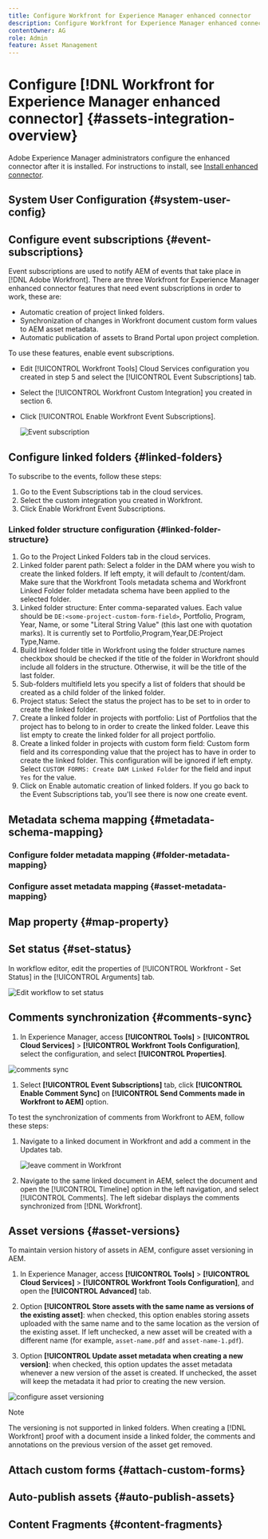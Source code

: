 ```yaml
---
title: Configure Workfront for Experience Manager enhanced connector
description: Configure Workfront for Experience Manager enhanced connector
contentOwner: AG
role: Admin
feature: Asset Management
---
```


# Configure [!DNL Workfront for Experience Manager enhanced connector] {#assets-integration-overview}

Adobe Experience Manager administrators configure the enhanced connector after it is installed. For instructions to install, see [Install enhanced connector](/help/assets/integrations.md).

## System User Configuration {#system-user-config}

<!--
Use the wiki shared by James. 
If not documented on the wiki, use the steps from https://workfront-tools.hoodoo.digital/WTFAUG/Installing-Workfront-for-Experience-Manager-enhanced-connector.618823781.html#InstallingWorkfrontforExperienceManagerenhancedconnector-SystemUserConfiguration.

-->

## Configure event subscriptions {#event-subscriptions}

<!-- From https://workfront-tools.hoodoo.digital/WTFAUG/Configure-Event-Subscriptions.630259731.html. 
-->

Event subscriptions are used to notify AEM of events that take place in [!DNL Adobe Workfront]. There are three Workfront for Experience Manager enhanced connector features that need event subscriptions in order to work, these are:

* Automatic creation of project linked folders.
* Synchronization of changes in Workfront document custom form values to AEM asset metadata.
* Automatic publication of assets to Brand Portal upon project completion.

To use these features, enable event subscriptions.

* Edit [!UICONTROL Workfront Tools] Cloud Services configuration you created in step 5 and select the [!UICONTROL Event Subscriptions] tab.
* Select the [!UICONTROL Workfront Custom Integration] you created in section 6.
* Click [!UICONTROL Enable Workfront Event Subscriptions].

   ![Event subscription](/help/assets/assets/event-subs.png)

## Configure linked folders {#linked-folders}

<!-- From https://workfront-tools.hoodoo.digital/WTFAUG/Configure-Linked-Folders.618659910.html.
-->

To subscribe to the events, follow these steps:

1. Go to the Event Subscriptions tab in the cloud services.
1. Select the custom integration you created in Workfront.
1. Click Enable Workfront Event Subscriptions.

### Linked folder structure configuration {#linked-folder-structure}

1. Go to the Project Linked Folders tab in the cloud services.
1. Linked folder parent path: Select a folder in the DAM where you wish to create the linked folders. If left empty, it will default to /content/dam. Make sure that the Workfront Tools metadata schema and Workfront Linked Folder folder metadata schema have been applied to the selected folder.
1. Linked folder structure: Enter comma-separated values. Each value should be `DE:<some-project-custom-form-field>`, Portfolio, Program, Year, Name, or some "Literal String Value" (this last one with quotation marks). It is currently set to Portfolio,Program,Year,DE:Project Type,Name.
1. Build linked folder title in Workfront using the folder structure names checkbox should be checked if the title of the folder in Workfront should include all folders in the structure. Otherwise, it will be the title of the last folder.
1. Sub-folders multifield lets you specify a list of folders that should be created as a child folder of the linked folder.
1. Project status: Select the status the project has to be set to in order to create the linked folder.
1. Create a linked folder in projects with portfolio: List of Portfolios that the project has to belong to in order to create the linked folder. Leave this list empty to create the linked folder for all project portfolio.
1. Create a linked folder in projects with custom form field: Custom form field and its corresponding value that the project has to have in order to create the linked folder. This configuration will be ignored if left empty. Select `CUSTOM FORMS: Create DAM Linked Folder` for the field and input `Yes` for the value.
1. Click on Enable automatic creation of linked folders. If you go back to the Event Subscriptions tab, you'll see there is now one create event.


## Metadata schema mapping {#metadata-schema-mapping}

### Configure folder metadata mapping {#folder-metadata-mapping}

### Configure asset metadata mapping {#asset-metadata-mapping}

<!-- From https://workfront-tools.hoodoo.digital/WTFAUG/Metadata-Schema-Mapping.618790933.html.
-->

## Map property {#map-property}

## Set status {#set-status}

In workflow editor, edit the properties of [!UICONTROL Workfront - Set Status] in the [!UICONTROL Arguments] tab.

![Edit workflow to set status](/)

## Comments synchronization {#comments-sync}

1. In Experience Manager, access **[!UICONTROL Tools]** > **[!UICONTROL Cloud Services]** > **[!UICONTROL Workfront Tools Configuration]**, select the configuration, and select **[!UICONTROL Properties]**.

  ![comments sync](/help/assets/assets/comments-sync1.png)

1. Select **[!UICONTROL Event Subscriptions]** tab, click **[!UICONTROL Enable Comment Sync]** on **[!UICONTROL Send Comments made in Workfront to AEM]** option.

To test the synchronization of comments from Workfront to AEM, follow these steps:

1. Navigate to a linked document in Workfront and add a comment in the Updates tab.

   ![leave comment in Workfront](/help/assets/assets/comments-sync2.png)

1. Navigate to the same linked document in AEM, select the document and open the [!UICONTROL Timeline] option in the left navigation, and select [!UICONTROL Comments]. The left sidebar displays the comments synchronized from [!DNL Workfront].

## Asset versions {#asset-versions}

To maintain version history of assets in AEM, configure asset versioning in AEM.

1. In Experience Manager, access **[!UICONTROL Tools]** > **[!UICONTROL Cloud Services]** > **[!UICONTROL Workfront Tools Configuration]**, and open the **[!UICONTROL Advanced]** tab.

1. Option **[!UICONTROL Store assets with the same name as versions of the existing asset]**: when checked, this option enables storing assets uploaded with the same name and to the same location as the version of the existing asset. If left unchecked, a new asset will be created with a different name (for example, `asset-name.pdf` and `asset-name-1.pdf`).

1. Option **[!UICONTROL Update asset metadata when creating a new version]**: when checked, this option updates the asset metadata whenever a new version of the asset is created. If unchecked, the asset will keep the metadata it had prior to creating the new version.

![configure asset versioning](/help/assets/assets/wf-config-versioning.png)

>[!NOTE]
>
>The versioning is not supported in linked folders. When creating a [!DNL Workfront] proof with a document inside a linked folder, the comments and annotations on the previous version of the asset get removed.

## Attach custom forms {#attach-custom-forms}



## Auto-publish assets {#auto-publish-assets}

## Content Fragments {#content-fragments}
